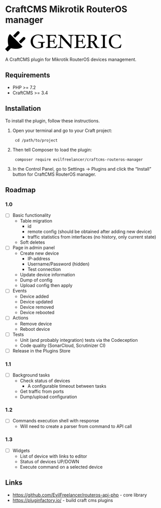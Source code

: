 # CraftCMS Mikrotik RouterOS manager

![Screenshot](resources/img/plugin-logo.png)

A CraftCMS plugin for Mikrotik RouterOS devices management.

## Requirements

* PHP >= 7.2
* CraftCMS >= 3.4

## Installation

To install the plugin, follow these instructions.

1. Open your terminal and go to your Craft project:

        cd /path/to/project

2. Then tell Composer to load the plugin:

        composer require evilfreelancer/craftcms-routeros-manager

3. In the Control Panel, go to Settings → Plugins and click the “Install” button for CraftCMS RouterOS manager.

## Roadmap

### 1.0

- [ ] Basic functionality
  - Table migration
    - id
    - remote config (should be obtained after adding new device)
    - traffic statistics from interfaces (no history, only current state)
  - Soft deletes
- [ ] Page in admin panel
  - Create new device
    - IP-address
    - Username/Password (hidden)
    - Test connection
  - Update device information
  - Dump of config
  - Upload config then apply
- [ ] Events
  - Device added
  - Device updated
  - Device removed
  - Device rebooted
- [ ] Actions
  - Remove device
  - Reboot device
- [ ] Tests
  - Unit (and probably integration) tests via the Codeception
  - Code quality (SonarCloud, Scrutinizer CI)
- [ ] Release in the Plugins Store

### 1.1  

- [ ] Background tasks
  - Check status of devices
    - A configurable timeout between tasks
  - Get traffic from ports
  - Dump/upload configuration

### 1.2

- [ ] Commands execution shell with response
  - Will need to create a parser from command to API call

### 1.3  

- [ ] Widgets
  - List of device with links to editor
  - Status of devices UP/DOWN
  - Execute command on a selected device

## Links
* https://github.com/EvilFreelancer/routeros-api-php - core library 
* https://pluginfactory.io/ - build craft cms plugins
